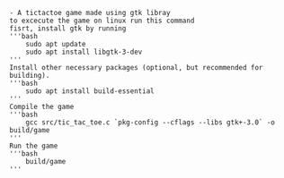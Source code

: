     - A tictactoe game made using gtk libray
    to excecute the game on linux run this command
    fisrt, install gtk by running
    '''bash
        sudo apt update
        sudo apt install libgtk-3-dev
    '''
    Install other necessary packages (optional, but recommended for building).
    '''bash
        sudo apt install build-essential
    '''
    Compile the game
    '''bash
        gcc src/tic_tac_toe.c `pkg-config --cflags --libs gtk+-3.0` -o build/game
    '''
    Run the game
    '''bash
        build/game
    '''

